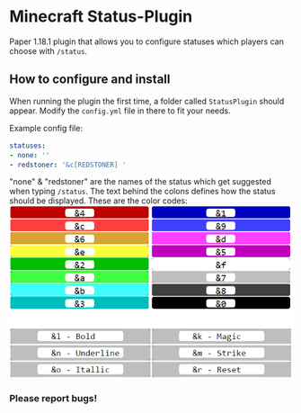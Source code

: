 # Minecraft Status-Plugin
Paper 1.18.1 plugin that allows you to configure statuses which players can choose with `/status`.


## How to configure and install
When running the plugin the first time, a folder called `StatusPlugin` should appear. Modify the `config.yml` file
in there to fit your needs.

Example config file:
```yaml
statuses:
- none: ''
- redstoner: '&c[REDSTONER] '
```
"none" & "redstoner" are the names of the status which get suggested when typing `/status`.
The text behind the colons defines how the status should be displayed.
These are the color codes:
![img.png](img.png)

### Please report bugs!
